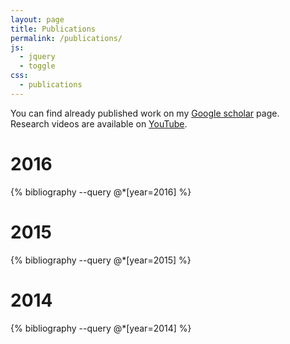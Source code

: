 ```yaml
---
layout: page
title: Publications
permalink: /publications/
js:
  - jquery
  - toggle
css:
  - publications
---
```


You can find already published work on my <a href="https://scholar.google.ch/citations?user=N_tCEl8AAAAJ" target="_blank">Google scholar</a> page.<br> Research videos are available on <a href="https://www.youtube.com/watch?v=GiqNQdzc5TI&list=PL_pAoq5jKzdPDlFBnwx8lq74izpVefdZg" target="_blank">YouTube</a>.

<div class="publications">
<h1>2016</h1>
{% bibliography --query @*[year=2016] %}

<h1>2015</h1>
{% bibliography --query @*[year=2015] %}

<h1>2014</h1>
{% bibliography --query @*[year=2014] %}
</div>
